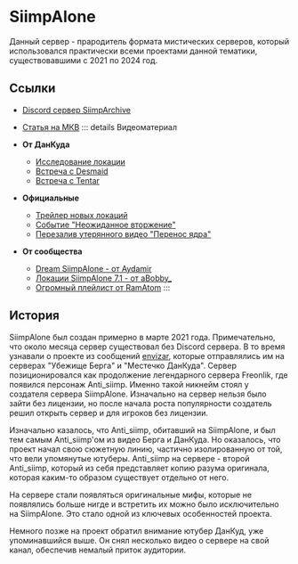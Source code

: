 ---
---

<WIP /><br>

# SiimpAlone

Данный сервер - прародитель формата мистических серверов, который использовался 
практически всеми проектами данной тематики, существовавшими с 2021 по 2024 год.

## Ссылки
- [Discord сервер SiimpArchive](https://discord.gg/ebrNDn88fp)
- [Статья на МКВ](https://minecraftcreepypasta.fandom.com/ru/wiki/SiimpAlone)
::: details Видеоматериал
- **От ДанКуда**
  - [Исследование локации](https://youtu.be/Z7Of_CymV0A)
  - [Встреча с Desmaid](https://youtu.be/888ju9nNQzg)
  - [Встреча с Tentar](https://youtu.be/Rc81rFrGu7o)
  
- **Официальные**
  - [Трейлер новых локаций](https://youtu.be/Wcvhn-5PahE)
  - [Событие "Неожиданное вторжение"](https://youtu.be/j6uPO0VKKz8)
  - [Перезалив утерянного видео "Перенос ядра"](https://youtu.be/5_vFXAreuGE)

- **От сообщества**
  - [Dream SiimpAlone - от Aydamir](https://youtu.be/uLn1kTXeb4M)
  - [Локации SiimpAlone 7.1 - от aBobby_](https://youtu.be/HFllHHH9tPk)
  - [Огромный плейлист от RamAtom](https://youtube.com/playlist?list=PL-6GyShn7G8DnrZjzOtylYIbG1oIhgNRb)
:::

## История
SiimpAlone был создан примерно в марте 2021 года. Примечательно, что около
месяца сервер существовал без Discord сервера. В то время узнавали о проекте из
сообщений [envizar](https://github.com/envizar), которые отправлялись им на
серверах "Убежище Берга" и "Местечко ДанКуда". Сервер позиционировался как
продолжение легендарного сервера Freonlik, где появился персонаж Anti_siimp.
Именно такой никнейм стоял у создателя сервера SiimpAlone. Изначально на сервер
нельзя было зайти без лицензии, но после начала роста популярности создатель
решил открыть сервер и для игроков без лицензии.

Изначально казалось, что Anti_siimp, обитавший на SiimpAlone, и был тем самым
Anti_siimp'ом из видео Берга и ДанКуда. Но оказалось, что проект начал свою
сюжетную линию, частично изолированную от той, что вели упомянутые ютуберы.
Anti_siimp на сервере - второй Anti_siimp, который из себя представляет копию
разума оригинала, которая каким-то образом существует отдельно от него.

На сервере стали появляться оригинальные мифы, которые не появлялись больше нигде
и встретить их можно было исключительно на SiimpAlone. Это стало одной из ключевых
особенностей проекта.

Немного позже на проект обратил внимание ютубер ДанКуд, уже упоминавшийся выше.
Он снял несколько видео о сервере на свой канал, обеспечив немалый приток
аудитории.

